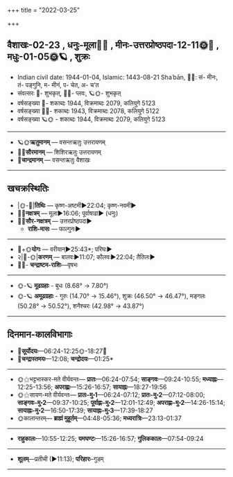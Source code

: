 +++
title = "2022-03-25"

+++
## वैशाखः-02-23  ,  धनुः-मूला🌛🌌  ,  मीनः-उत्तरप्रोष्ठपदा-12-11🌞🌌  ,  मधुः-01-05🌞🪐  ,  शुक्रः
- Indian civil date: 1944-01-04, Islamic: 1443-08-21 Shaʿbān, 🌌🌞: सं- मीनः, तं- पङ्गुनि, म- मीनं, प- चेत, अ- च’त
- संवत्सरः 🌛- शुभकृत्, 🌌🌞- प्लवः, 🪐🌞- शुभकृत्
- वर्षसङ्ख्या 🌛- शकाब्दः 1944, विक्रमाब्दः 2079, कलियुगे 5123
- वर्षसङ्ख्या 🌌🌞- शकाब्दः 1943, विक्रमाब्दः 2078, कलियुगे 5122
- वर्षसङ्ख्या 🪐🌞 - शकाब्दः 1944, विक्रमाब्दः 2079, कलियुगे 5123
___________________
- 🪐🌞**ऋतुमानम्** — वसन्तऋतुः उत्तरायणम्
- 🌌🌞**सौरमानम्** — शिशिरऋतुः उत्तरायणम्
- 🌛**चान्द्रमानम्** — वसन्तऋतुः वैशाखः
___________________


## खचक्रस्थितिः
- |🌞-🌛|**तिथिः** — कृष्ण-अष्टमी►22:04; कृष्ण-नवमी►  
- 🌌🌛**नक्षत्रम्** — मूला►16:06; पूर्वाषाढा► (धनुः)  
- 🌌🌞**सौर-नक्षत्रम्** — उत्तरप्रोष्ठपदा►  
  - **राशि-मासः** — फाल्गुनः► 
___________________
- 🌛+🌞**योगः** — वरीयान्►25:43*; परिघः►  
- २|🌛-🌞|**करणम्** — बालवः►11:07; कौलवः►22:04; तैतिलः►  
- 🌌🌛- **चन्द्राष्टम-राशिः**—वृषभः  
___________________
- 🌞-🪐 **मूढग्रहाः** - बुधः (8.68° → 7.80°)
- 🌞-🪐 **अमूढग्रहाः** - गुरुः (14.70° → 15.46°), शुक्रः (46.50° → 46.47°), मङ्गलः (50.28° → 50.52°), शनैश्चरः (42.98° → 43.87°)
___________________


## दिनमान-कालविभागाः
- 🌅**सूर्योदयः**—06:24-12:25🌞️-18:27🌇  
- 🌛**चन्द्रास्तमयः**—12:08; **चन्द्रोदयः**—01:25*  
___________________
- 🌞⚝भट्टभास्कर-मते वीर्यवन्तः— **प्रातः**—06:24-07:54; **साङ्गवः**—09:24-10:55; **मध्याह्नः**—12:25-13:56; **अपराह्णः**—15:26-16:57; **सायाह्नः**—18:27-19:56  
- 🌞⚝सायण-मते वीर्यवन्तः— **प्रातः-मु॰1**—06:24-07:12; **प्रातः-मु॰2**—07:12-08:00; **साङ्गवः-मु॰2**—09:37-10:25; **पूर्वाह्णः-मु॰2**—12:01-12:49; **अपराह्णः-मु॰2**—14:26-15:14; **सायाह्नः-मु॰2**—16:50-17:39; **सायाह्नः-मु॰3**—17:39-18:27  
- 🌞कालान्तरम्— **ब्राह्मं मुहूर्तम्**—04:48-05:36; **मध्यरात्रिः**—23:13-01:37  
___________________
- **राहुकालः**—10:55-12:25; **यमघण्टः**—15:26-16:57; **गुलिककालः**—07:54-09:24  
___________________
- **शूलम्**—प्रतीची (►11:13); **परिहारः**–गुडम्  
___________________
